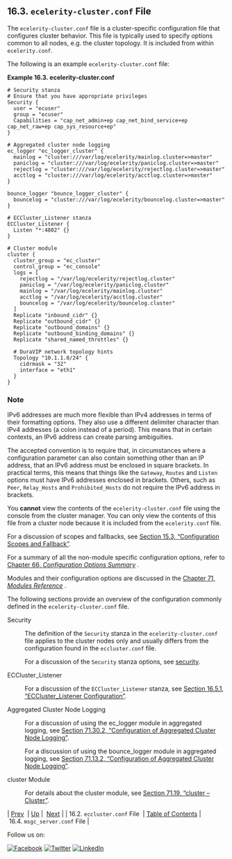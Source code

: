 ## 16.3. `ecelerity-cluster.conf` File

The `ecelerity-cluster.conf` file is a cluster-specific configuration file that configures cluster behavior. This file is typically used to specify options common to all nodes, e.g. the cluster topology. It is included from within `ecelerity.conf`.

The following is an example `ecelerity-cluster.conf` file:

<a name="conf.ref.ecelerity_cluster.conf.example"></a>

**Example 16.3. ecelerity-cluster.conf**

```
# Security stanza 
# Ensure that you have appropriate privileges
Security {
  user = "ecuser"
  group = "ecuser"
  Capabilities = "cap_net_admin+ep cap_net_bind_service+ep cap_net_raw+ep cap_sys_resource+ep"
}

# Aggregated cluster node logging
ec_logger "ec_logger_cluster" {
  mainlog = "cluster:///var/log/ecelerity/mainlog.cluster=>master"
  paniclog = "cluster:///var/log/ecelerity/paniclog.cluster=>master"
  rejectlog = "cluster:///var/log/ecelerity/rejectlog.cluster=>master"
  acctlog = "cluster:///var/log/ecelerity/acctlog.cluster=>master"
}

bounce_logger "bounce_logger_cluster" {
  bouncelog = "cluster:///var/log/ecelerity/bouncelog.cluster=>master"
}

# ECCluster_Listener stanza
ECCluster_Listener {
  Listen "*:4802" {}
}

# Cluster module 
cluster {
  cluster_group = "ec_cluster"
  control_group = "ec_console"
  logs = [
    rejectlog = "/var/log/ecelerity/rejectlog.cluster"
    paniclog = "/var/log/ecelerity/paniclog.cluster"
    mainlog = "/var/log/ecelerity/mainlog.cluster"
    acctlog = "/var/log/ecelerity/acctlog.cluster"
    bouncelog = "/var/log/ecelerity/bouncelog.cluster"
  ]
  Replicate "inbound_cidr" {}
  Replicate "outbound_cidr" {}
  Replicate "outbound_domains" {}
  Replicate "outbound_binding_domains" {}
  Replicate "shared_named_throttles" {}

  # DuraVIP network topology hints
  Topology "10.1.1.0/24" {
    cidrmask = "32"
    interface = "eth1"
  }
}
```

### Note

IPv6 addresses are much more flexible than IPv4 addresses in terms of their formatting options. They also use a different delimiter character than IPv4 addresses (a colon instead of a period). This means that in certain contexts, an IPv6 address can create parsing ambiguities.

The accepted convention is to require that, in circumstances where a configuration parameter can also contain something other than an IP address, that an IPv6 address must be enclosed in square brackets. In practical terms, this means that things like the `Gateway`, `Routes` and `Listen` options must have IPv6 addresses enclosed in brackets. Others, such as `Peer`, `Relay_Hosts` and `Prohibited_Hosts` do not require the IPv6 address in brackets.

You **cannot** view the contents of the `ecelerity-cluster.conf` file using the console from the cluster manager. You can only view the contents of this file from a cluster node because it is included from the `ecelerity.conf` file.

For a discussion of scopes and fallbacks, see [Section 15.3, “Configuration Scopes and Fallback”](ecelerity.conf.fallback.php "15.3. Configuration Scopes and Fallback").

For a summary of all the non-module specific configuration options, refer to [Chapter 66, *Configuration Options Summary*](config.options.summary.php "Chapter 66. Configuration Options Summary") .

Modules and their configuration options are discussed in the [Chapter 71, *Modules Reference*](modules.php "Chapter 71. Modules Reference") .

The following sections provide an overview of the configuration commonly defined in the `ecelerity-cluster.conf` file.

<dl class="variablelist">

<dt>Security</dt>

<dd>

The definition of the `Security` stanza in the `ecelerity-cluster.conf` file applies to the cluster nodes only and usually differs from the configuration found in the `eccluster.conf` file.

For a discussion of the `Security` stanza options, see [security](conf.ref.security.php "security").

</dd>

<dt>ECCluster_Listener</dt>

<dd>

For a discussion of the `ECCluster_Listener` stanza, see [Section 16.5.1, “ECCluster_Listener Configuration”](cluster.listeners.php#eccluster_listener "16.5.1. ECCluster_Listener Configuration").

</dd>

<dt><a name="conf.ref.ecelerity_cluster.conf.logging"></a>Aggregated Cluster Node Logging</dt>

<dd>

For a discussion of using the ec_logger module in aggregated logging, see [Section 71.30.2, “Configuration of Aggregated Cluster Node Logging”](modules.ec_logger.php#modules.ec_logger.cluster "71.30.2. Configuration of Aggregated Cluster Node Logging").

For a discussion of using the bounce_logger module in aggregated logging, see [Section 71.13.2, “Configuration of Aggregated Cluster Node Logging”](modules.bounce_logger.php#modules.bounce_logger.cluster "71.13.2. Configuration of Aggregated Cluster Node Logging").

</dd>

<dt>cluster Module</dt>

<dd>

For details about the cluster module, see [Section 71.19, “cluster – Cluster”](modules.cluster.php "71.19. cluster – Cluster").

</dd>

</dl>

| [Prev](conf.ref.eccluster.conf.php)  | [Up](cluster.php) |  [Next](conf.ref.msgc_server.conf.php) |
| 16.2. `eccluster.conf` File  | [Table of Contents](index.php) |  16.4. `msgc_server.conf` File |

Follow us on:

[![Facebook](https://support.messagesystems.com/images/icon-facebook.png)](http://www.facebook.com/messagesystems) [![Twitter](https://support.messagesystems.com/images/icon-twitter.png)](http://twitter.com/#!/MessageSystems) [![LinkedIn](https://support.messagesystems.com/images/icon-linkedin.png)](http://www.linkedin.com/company/message-systems)